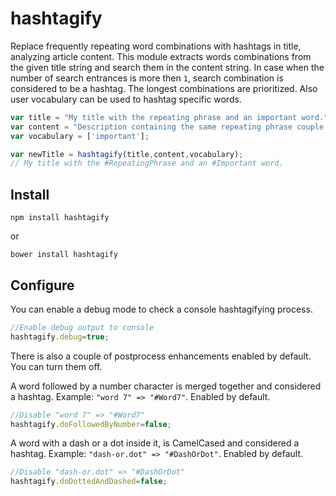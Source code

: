 # hashtagify
Replace frequently repeating word combinations with hashtags in title, analyzing article content. This module extracts words combinations from the given title string and search them in the content string. In case when the number of search entrances is more then `1`, search combination is considered to be a hashtag. The longest combinations are prioritized. Also user vocabulary can be used to hashtag specific words.

```javascript
var title = "My title with the repeating phrase and an important word.";
var content = "Description containing the same repeating phrase couple of times (repeating phrase)."
var vocabulary = ['important'];

var newTitle = hashtagify(title,content,vocabulary);
// My title with the #RepeatingPhrase and an #Important word.
```

## Install
```
npm install hashtagify
```
or
```
bower install hashtagify
```

## Configure
You can enable a debug mode to check a console hashtagifying process.

```javascript
//Enable debug output to console
hashtagify.debug=true;
```

There is also a couple of postprocess enhancements enabled by default. You can turn them off.

A word followed by a number character is merged together and considered a hashtag. Example: `"word 7" => "#Word7"`. Enabled by default.
```javascript
//Disable "word 7" => "#Word7"
hashtagify.doFollowedByNumber=false;
```

A word with a dash or a dot inside it, is CamelCased and considered a hashtag. Example: `"dash-or.dot" => "#DashOrDot"`. Enabled by default.
```javascript
//Disable "dash-or.dot" => "#DashOrDot"
hashtagify.doDottedAndDashed=false;

```

